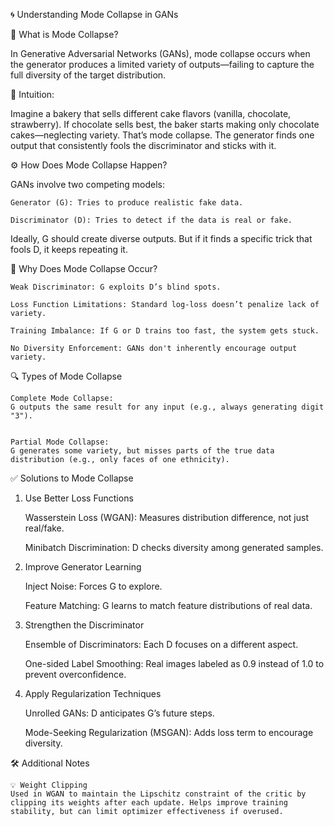 🌀 Understanding Mode Collapse in GANs

📌 What is Mode Collapse?

In Generative Adversarial Networks (GANs), mode collapse occurs when the generator produces a limited variety of outputs—failing to capture the full diversity of the target distribution.

🧠 Intuition:

Imagine a bakery that sells different cake flavors (vanilla, chocolate, strawberry). If chocolate sells best, the baker starts making only chocolate cakes—neglecting variety.
That’s mode collapse. The generator finds one output that consistently fools the discriminator and sticks with it.

⚙️ How Does Mode Collapse Happen?

GANs involve two competing models:

    Generator (G): Tries to produce realistic fake data.

    Discriminator (D): Tries to detect if the data is real or fake.

Ideally, G should create diverse outputs. But if it finds a specific trick that fools D, it keeps repeating it.


🚨 Why Does Mode Collapse Occur?

    Weak Discriminator: G exploits D’s blind spots.

    Loss Function Limitations: Standard log-loss doesn’t penalize lack of variety.

    Training Imbalance: If G or D trains too fast, the system gets stuck.

    No Diversity Enforcement: GANs don't inherently encourage output variety.


🔍 Types of Mode Collapse

    Complete Mode Collapse:
    G outputs the same result for any input (e.g., always generating digit "3").


    Partial Mode Collapse:
    G generates some variety, but misses parts of the true data distribution (e.g., only faces of one ethnicity).


✅ Solutions to Mode Collapse

1. Use Better Loss Functions

    Wasserstein Loss (WGAN): Measures distribution difference, not just real/fake.

    Minibatch Discrimination: D checks diversity among generated samples.

2. Improve Generator Learning

    Inject Noise: Forces G to explore.

    Feature Matching: G learns to match feature distributions of real data.

3. Strengthen the Discriminator

    Ensemble of Discriminators: Each D focuses on a different aspect.

    One-sided Label Smoothing: Real images labeled as 0.9 instead of 1.0 to prevent overconfidence.

4. Apply Regularization Techniques

    Unrolled GANs: D anticipates G’s future steps.

    Mode-Seeking Regularization (MSGAN): Adds loss term to encourage diversity.

🛠 Additional Notes

    💡 Weight Clipping
    Used in WGAN to maintain the Lipschitz constraint of the critic by clipping its weights after each update. Helps improve training stability, but can limit optimizer effectiveness if overused.
